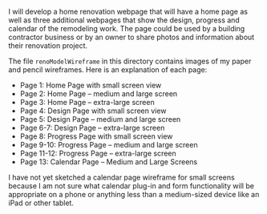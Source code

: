 I will develop a home renovation webpage that will have a home page as well as three additional webpages that show the design, progress and calendar of the remodeling work. The page could be used by a building contractor business or by an owner to share photos and information about their renovation project.

The file `renoModelWireframe` in this directory contains images of my paper and pencil wireframes. Here is an explanation of each page:

- Page 1: Home Page with small screen view
- Page 2: Home Page – medium and large screen
- Page 3: Home Page – extra-large screen
- Page 4: Design Page with small screen view
- Page 5: Design Page – medium and large screen
- Page 6-7: Design Page – extra-large screen
- Page 8: Progress Page with small screen view
- Page 9-10: Progress Page – medium and large screen
- Page 11-12: Progress Page – extra-large screen
- Page 13: Calendar Page – Medium and Large Screens

I have not yet sketched a calendar page wireframe for small screens because I am not sure what calendar plug-in and form functionality will be appropriate on a phone or anything less than a medium-sized device like an  iPad or other tablet.
